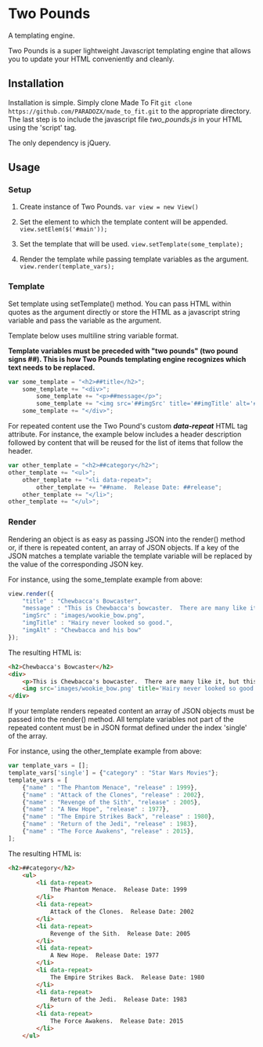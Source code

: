 # Two Pounds
A templating engine.

Two Pounds is a super lightweight Javascript templating engine that allows you to update your HTML conveniently and cleanly.  

## Installation

Installation is simple.  Simply clone Made To Fit `git clone https://github.com/PARADOZX/made_to_fit.git` to the appropriate directory. The last step is to include the javascript file *two_pounds.js* in your HTML using the 'script' tag.

The only dependency is jQuery.

## Usage

### Setup

1. Create instance of Two Pounds.  `var view = new View()`

2. Set the element to which the template content will be appended.  `view.setElem($('#main'));`

3. Set the template that will be used.  `view.setTemplate(some_template);`

4. Render the template while passing template variables as the argument.  `view.render(template_vars);`

### Template 

Set template using setTemplate() method.  You can pass HTML within quotes as the argument directly or store the HTML as a javascript string variable and pass the variable as the argument.

Template below uses multiline string variable format.  

__Template variables must be preceded with "two pounds" (two pound signs ##).  This is how Two Pounds templating engine recognizes which text needs to be replaced.__

```javascript
var some_template = "<h2>##title</h2>";
    some_template += "<div>";
        some_template += "<p>##message</p>";
        some_template += "<img src='##imgSrc' title='##imgTitle' alt='##imgAlt' />";
    some_template += "</div>";
```

For repeated content use the Two Pound's custom __*data-repeat*__ HTML tag attribute.  For instance, the example below includes a header description followed by content that will be reused for the list of items that follow the header.

```javascript
var other_template = "<h2>##category</h2>";
other_template += "<ul>";
    other_template += "<li data-repeat>";
        other_template += "##name.  Release Date: ##release";
    other_template += "</li>";
other_template += "</ul>";
```

### Render

Rendering an object is as easy as passing JSON into the render() method or, if there is repeated content, an array of JSON objects.  If a key of the JSON matches a template variable the template variable will be replaced by the value of the corresponding JSON key.

For instance, using the some_template example from above: 
```javascript
view.render({
    "title" : "Chewbacca's Bowcaster", 
    "message" : "This is Chewbacca's bowcaster.  There are many like it, but this one is his.",
    "imgSrc" : "images/wookie_bow.png",
    "imgTitle" : "Hairy never looked so good.",
    "imgAlt" : "Chewbacca and his bow"
});
```

The resulting HTML is:
```HTML
<h2>Chewbacca's Bowcaster</h2>
<div>
    <p>This is Chewbacca's bowcaster.  There are many like it, but this one is his.</p>
    <img src='images/wookie_bow.png' title='Hairy never looked so good.' alt='Chewbacca and his bow' />
</div>
```

If your template renders repeated content an array of JSON objects must be passed into the render() method.  All template variables not part of the repeated content must be in JSON format defined under the index 'single' of the array.

For instance, using the other_template example from above: 
```javascript
var template_vars = [];
template_vars['single'] = {"category" : "Star Wars Movies"};
template_vars = [
    {"name" : "The Phantom Menace", "release" : 1999},
    {"name" : "Attack of the Clones", "release" : 2002},
    {"name" : "Revenge of the Sith", "release" : 2005},
    {"name" : "A New Hope", "release" : 1977},
    {"name" : "The Empire Strikes Back", "release" : 1980},
    {"name" : "Return of the Jedi", "release" : 1983},
    {"name" : "The Force Awakens", "release" : 2015},
];
```

The resulting HTML is: 
```HTML
<h2>##category</h2>
    <ul>
        <li data-repeat>
            The Phantom Menace.  Release Date: 1999
        </li>
        <li data-repeat>
            Attack of the Clones.  Release Date: 2002
        </li>
        <li data-repeat>
            Revenge of the Sith.  Release Date: 2005
        </li>
        <li data-repeat>
            A New Hope.  Release Date: 1977
        </li>
        <li data-repeat>
            The Empire Strikes Back.  Release Date: 1980
        </li>
        <li data-repeat>
            Return of the Jedi.  Release Date: 1983
        </li>
        <li data-repeat>
            The Force Awakens.  Release Date: 2015
        </li>
    </ul>
```
 

